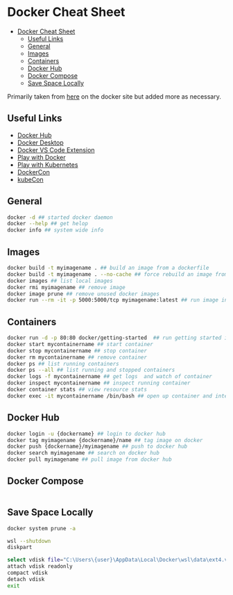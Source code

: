 # Docker Cheat Sheet

- [Docker Cheat Sheet](#docker-cheat-sheet)
  - [Useful Links](#useful-links)
  - [General](#general)
  - [Images](#images)
  - [Containers](#containers)
  - [Docker Hub](#docker-hub)
  - [Docker Compose](#docker-compose)
  - [Save Space Locally](#save-space-locally)

Primarily taken from [here](https://docs.docker.com/get-started/docker_cheatsheet.pdf) on the docker site but added more as necessary.

## Useful Links

- [Docker Hub](https://hub.docker.com/)
- [Docker Desktop](https://docs.docker.com/get-docker/)
- [Docker VS Code Extension](https://marketplace.visualstudio.com/items?itemName=ms-azuretools.vscode-docker)
- [Play with Docker](https://labs.play-with-docker.com/)
- [Play with Kubernetes](https://labs.play-with-k8s.com/)
- [DockerCon](https://www.dockercon.com/)
- [kubeCon](https://events.linuxfoundation.org/kubecon-cloudnativecon-europe/)

## General

```bash
docker -d ## started docker daemon
docker --help ## get helop
docker info ## system wide info
```

## Images

```bash
docker build -t myimagename . ## build an image from a dockerfile
docker build -t myimagename . --no-cache ## force rebuild an image from a dockerfile
docker images ## list local images
docker rmi myimagename ## remove image
docker image prune ## remove unused docker images
docker run --rm -it -p 5000:5000/tcp myimagename:latest ## run image interactive
```

## Containers

```bash
docker run -d -p 80:80 docker/getting-started  ## run getting started image on a container with specific port
docker start mycontainername ## start container
docker stop mycontainername ## stop container
docker rm mycontainername ## remove container
docker ps ## list running containers
docker ps --all ## list running and stopped containers
docker logs -f mycontainername ## get logs  and watch of container
docker inspect mycontainername ## inspect running container
docker container stats ## view resource stats
docker exec -it mycontainername /bin/bash ## open up container and interact with it through bash to see directories etc e.g. ls, cd.., ls etc. Type exit to exit.
```

## Docker Hub

```bash
docker login -u {dockername} ## login to docker hub
docker tag myimagename {dockername}/name ## tag image on docker
docker push {dockername}/myimagename ## push to docker hub
docker search myimagename ## search on docker hub
docker pull myimagename ## pull image from docker hub
```

## Docker Compose

```bash

```

## Save Space Locally

```bash
docker system prune -a
```

```bash
wsl --shutdown
diskpart
```

```bash
select vdisk file="C:\Users\{user}\AppData\Local\Docker\wsl\data\ext4.vhdx"
attach vdisk readonly
compact vdisk
detach vdisk
exit
```
